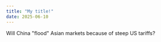 ```yaml
---
title: "My title!"
date: 2025-06-10
---
```


Will China "flood" Asian markets because of steep US tariffs?
